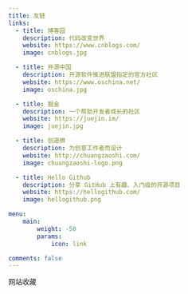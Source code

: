 ```yaml
---
title: 友链
links:
  - title: 博客园
    description: 代码改变世界
    website: https://www.cnblogs.com/
    image: cnblogs.jpg

  - title: 开源中国
    description: 开源软件推进联盟指定的官方社区
    website: https://www.oschina.net/
    image: oschina.jpg

  - title: 掘金
    description: 一个帮助开发者成长的社区
    website: https://juejin.im/
    image: juejin.jpg

  - title: 创造狮
    description: 为创意工作者而设计
    website: http://chuangzaoshi.com/
    image: chuangzaoshi-logo.png

  - title: Hello Github
    description: 分享 GitHub 上有趣、入门级的开源项目
    website: https://hellogithub.com/
    image: hellogithub.png

menu:
    main:
        weight: -50
        params:
            icon: link

comments: false
---
```


网站收藏
